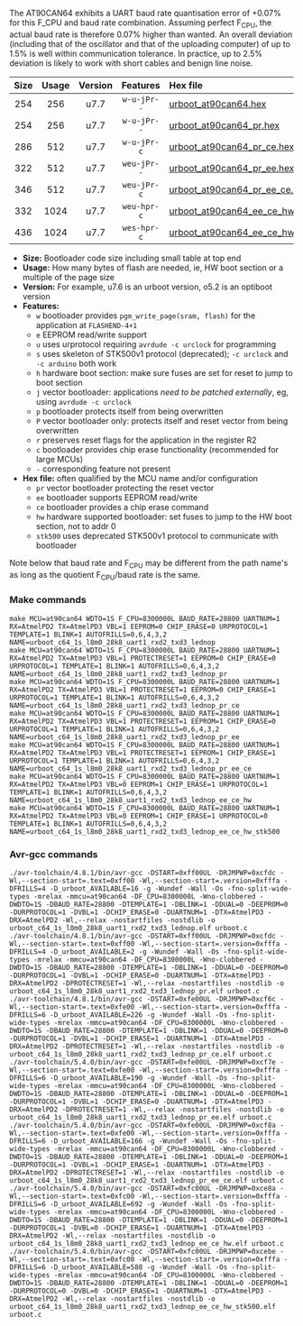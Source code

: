 The AT90CAN64 exhibits a UART baud rate quantisation error of +0.07% for this F_CPU and baud rate combination. Assuming perfect F<sub>CPU</sub>, the actual baud rate is therefore 0.07% higher than wanted. An overall deviation (including that of the oscillator and that of the uploading computer) of up to 1.5% is well within communication tolerance. In practice, up to 2.5% deviation is likely to work with short cables and benign line noise.

|Size|Usage|Version|Features|Hex file|
|:-:|:-:|:-:|:-:|:--|
|254|256|u7.7|`w-u-jPr--`|[urboot_at90can64.hex](https://raw.githubusercontent.com/stefanrueger/urboot.hex/main/cores/megacore/at90can64/watchdog_1_s/internal_oscillator/8300000_hz/28800_baud/uart1_rxd2_txd3/lednop/urboot_at90can64.hex)|
|254|256|u7.7|`w-u-jPr--`|[urboot_at90can64_pr.hex](https://raw.githubusercontent.com/stefanrueger/urboot.hex/main/cores/megacore/at90can64/watchdog_1_s/internal_oscillator/8300000_hz/28800_baud/uart1_rxd2_txd3/lednop/urboot_at90can64_pr.hex)|
|286|512|u7.7|`w-u-jPr-c`|[urboot_at90can64_pr_ce.hex](https://raw.githubusercontent.com/stefanrueger/urboot.hex/main/cores/megacore/at90can64/watchdog_1_s/internal_oscillator/8300000_hz/28800_baud/uart1_rxd2_txd3/lednop/urboot_at90can64_pr_ce.hex)|
|322|512|u7.7|`weu-jPr--`|[urboot_at90can64_pr_ee.hex](https://raw.githubusercontent.com/stefanrueger/urboot.hex/main/cores/megacore/at90can64/watchdog_1_s/internal_oscillator/8300000_hz/28800_baud/uart1_rxd2_txd3/lednop/urboot_at90can64_pr_ee.hex)|
|346|512|u7.7|`weu-jPr-c`|[urboot_at90can64_pr_ee_ce.hex](https://raw.githubusercontent.com/stefanrueger/urboot.hex/main/cores/megacore/at90can64/watchdog_1_s/internal_oscillator/8300000_hz/28800_baud/uart1_rxd2_txd3/lednop/urboot_at90can64_pr_ee_ce.hex)|
|332|1024|u7.7|`weu-hpr-c`|[urboot_at90can64_ee_ce_hw.hex](https://raw.githubusercontent.com/stefanrueger/urboot.hex/main/cores/megacore/at90can64/watchdog_1_s/internal_oscillator/8300000_hz/28800_baud/uart1_rxd2_txd3/lednop/urboot_at90can64_ee_ce_hw.hex)|
|436|1024|u7.7|`wes-hpr-c`|[urboot_at90can64_ee_ce_hw_stk500.hex](https://raw.githubusercontent.com/stefanrueger/urboot.hex/main/cores/megacore/at90can64/watchdog_1_s/internal_oscillator/8300000_hz/28800_baud/uart1_rxd2_txd3/lednop/urboot_at90can64_ee_ce_hw_stk500.hex)|

- **Size:** Bootloader code size including small table at top end
- **Usage:** How many bytes of flash are needed, ie, HW boot section or a multiple of the page size
- **Version:** For example, u7.6 is an urboot version, o5.2 is an optiboot version
- **Features:**
  + `w` bootloader provides `pgm_write_page(sram, flash)` for the application at `FLASHEND-4+1`
  + `e` EEPROM read/write support
  + `u` uses urprotocol requiring `avrdude -c urclock` for programming
  + `s` uses skeleton of STK500v1 protocol (deprecated); `-c urclock` and `-c arduino` both work
  + `h` hardware boot section: make sure fuses are set for reset to jump to boot section
  + `j` vector bootloader: applications *need to be patched externally*, eg, using `avrdude -c urclock`
  + `p` bootloader protects itself from being overwritten
  + `P` vector bootloader only: protects itself and reset vector from being overwritten
  + `r` preserves reset flags for the application in the register R2
  + `c` bootloader provides chip erase functionality (recommended for large MCUs)
  + `-` corresponding feature not present
- **Hex file:** often qualified by the MCU name and/or configuration
  + `pr` vector bootloader protecting the reset vector
  + `ee` bootloader supports EEPROM read/write
  + `ce` bootloader provides a chip erase command
  + `hw` hardware supported bootloader: set fuses to jump to the HW boot section, not to addr 0
  + `stk500` uses deprecated STK500v1 protocol to communicate with bootloader


Note below that baud rate and F<sub>CPU</sub> may be different from the path name's as long as the quotient F<sub>CPU</sub>/baud rate is the same.

### Make commands
```
make MCU=at90can64 WDTO=1S F_CPU=8300000L BAUD_RATE=28800 UARTNUM=1 RX=AtmelPD2 TX=AtmelPD3 VBL=1 EEPROM=0 CHIP_ERASE=0 URPROTOCOL=1 TEMPLATE=1 BLINK=1 AUTOFRILLS=0,6,4,3,2 NAME=urboot_c64_1s_l8m0_28k8_uart1_rxd2_txd3_lednop
make MCU=at90can64 WDTO=1S F_CPU=8300000L BAUD_RATE=28800 UARTNUM=1 RX=AtmelPD2 TX=AtmelPD3 VBL=1 PROTECTRESET=1 EEPROM=0 CHIP_ERASE=0 URPROTOCOL=1 TEMPLATE=1 BLINK=1 AUTOFRILLS=0,6,4,3,2 NAME=urboot_c64_1s_l8m0_28k8_uart1_rxd2_txd3_lednop_pr
make MCU=at90can64 WDTO=1S F_CPU=8300000L BAUD_RATE=28800 UARTNUM=1 RX=AtmelPD2 TX=AtmelPD3 VBL=1 PROTECTRESET=1 EEPROM=0 CHIP_ERASE=1 URPROTOCOL=1 TEMPLATE=1 BLINK=1 AUTOFRILLS=0,6,4,3,2 NAME=urboot_c64_1s_l8m0_28k8_uart1_rxd2_txd3_lednop_pr_ce
make MCU=at90can64 WDTO=1S F_CPU=8300000L BAUD_RATE=28800 UARTNUM=1 RX=AtmelPD2 TX=AtmelPD3 VBL=1 PROTECTRESET=1 EEPROM=1 CHIP_ERASE=0 URPROTOCOL=1 TEMPLATE=1 BLINK=1 AUTOFRILLS=0,6,4,3,2 NAME=urboot_c64_1s_l8m0_28k8_uart1_rxd2_txd3_lednop_pr_ee
make MCU=at90can64 WDTO=1S F_CPU=8300000L BAUD_RATE=28800 UARTNUM=1 RX=AtmelPD2 TX=AtmelPD3 VBL=1 PROTECTRESET=1 EEPROM=1 CHIP_ERASE=1 URPROTOCOL=1 TEMPLATE=1 BLINK=1 AUTOFRILLS=0,6,4,3,2 NAME=urboot_c64_1s_l8m0_28k8_uart1_rxd2_txd3_lednop_pr_ee_ce
make MCU=at90can64 WDTO=1S F_CPU=8300000L BAUD_RATE=28800 UARTNUM=1 RX=AtmelPD2 TX=AtmelPD3 VBL=0 EEPROM=1 CHIP_ERASE=1 URPROTOCOL=1 TEMPLATE=1 BLINK=1 AUTOFRILLS=0,6,4,3,2 NAME=urboot_c64_1s_l8m0_28k8_uart1_rxd2_txd3_lednop_ee_ce_hw
make MCU=at90can64 WDTO=1S F_CPU=8300000L BAUD_RATE=28800 UARTNUM=1 RX=AtmelPD2 TX=AtmelPD3 VBL=0 EEPROM=1 CHIP_ERASE=1 URPROTOCOL=0 TEMPLATE=1 BLINK=1 AUTOFRILLS=0,6,4,3,2 NAME=urboot_c64_1s_l8m0_28k8_uart1_rxd2_txd3_lednop_ee_ce_hw_stk500
```

### Avr-gcc commands
```
./avr-toolchain/4.8.1/bin/avr-gcc -DSTART=0xff00UL -DRJMPWP=0xcfdc -Wl,--section-start=.text=0xff00 -Wl,--section-start=.version=0xfffa -DFRILLS=4 -D_urboot_AVAILABLE=16 -g -Wundef -Wall -Os -fno-split-wide-types -mrelax -mmcu=at90can64 -DF_CPU=8300000L -Wno-clobbered -DWDTO=1S -DBAUD_RATE=28800 -DTEMPLATE=1 -DBLINK=1 -DDUAL=0 -DEEPROM=0 -DURPROTOCOL=1 -DVBL=1 -DCHIP_ERASE=0 -DUARTNUM=1 -DTX=AtmelPD3 -DRX=AtmelPD2 -Wl,--relax -nostartfiles -nostdlib -o urboot_c64_1s_l8m0_28k8_uart1_rxd2_txd3_lednop.elf urboot.c
./avr-toolchain/4.8.1/bin/avr-gcc -DSTART=0xff00UL -DRJMPWP=0xcfdc -Wl,--section-start=.text=0xff00 -Wl,--section-start=.version=0xfffa -DFRILLS=4 -D_urboot_AVAILABLE=2 -g -Wundef -Wall -Os -fno-split-wide-types -mrelax -mmcu=at90can64 -DF_CPU=8300000L -Wno-clobbered -DWDTO=1S -DBAUD_RATE=28800 -DTEMPLATE=1 -DBLINK=1 -DDUAL=0 -DEEPROM=0 -DURPROTOCOL=1 -DVBL=1 -DCHIP_ERASE=0 -DUARTNUM=1 -DTX=AtmelPD3 -DRX=AtmelPD2 -DPROTECTRESET=1 -Wl,--relax -nostartfiles -nostdlib -o urboot_c64_1s_l8m0_28k8_uart1_rxd2_txd3_lednop_pr.elf urboot.c
./avr-toolchain/4.8.1/bin/avr-gcc -DSTART=0xfe00UL -DRJMPWP=0xcf6c -Wl,--section-start=.text=0xfe00 -Wl,--section-start=.version=0xfffa -DFRILLS=6 -D_urboot_AVAILABLE=226 -g -Wundef -Wall -Os -fno-split-wide-types -mrelax -mmcu=at90can64 -DF_CPU=8300000L -Wno-clobbered -DWDTO=1S -DBAUD_RATE=28800 -DTEMPLATE=1 -DBLINK=1 -DDUAL=0 -DEEPROM=0 -DURPROTOCOL=1 -DVBL=1 -DCHIP_ERASE=1 -DUARTNUM=1 -DTX=AtmelPD3 -DRX=AtmelPD2 -DPROTECTRESET=1 -Wl,--relax -nostartfiles -nostdlib -o urboot_c64_1s_l8m0_28k8_uart1_rxd2_txd3_lednop_pr_ce.elf urboot.c
./avr-toolchain/5.4.0/bin/avr-gcc -DSTART=0xfe00UL -DRJMPWP=0xcf7e -Wl,--section-start=.text=0xfe00 -Wl,--section-start=.version=0xfffa -DFRILLS=6 -D_urboot_AVAILABLE=190 -g -Wundef -Wall -Os -fno-split-wide-types -mrelax -mmcu=at90can64 -DF_CPU=8300000L -Wno-clobbered -DWDTO=1S -DBAUD_RATE=28800 -DTEMPLATE=1 -DBLINK=1 -DDUAL=0 -DEEPROM=1 -DURPROTOCOL=1 -DVBL=1 -DCHIP_ERASE=0 -DUARTNUM=1 -DTX=AtmelPD3 -DRX=AtmelPD2 -DPROTECTRESET=1 -Wl,--relax -nostartfiles -nostdlib -o urboot_c64_1s_l8m0_28k8_uart1_rxd2_txd3_lednop_pr_ee.elf urboot.c
./avr-toolchain/5.4.0/bin/avr-gcc -DSTART=0xfe00UL -DRJMPWP=0xcf8a -Wl,--section-start=.text=0xfe00 -Wl,--section-start=.version=0xfffa -DFRILLS=6 -D_urboot_AVAILABLE=166 -g -Wundef -Wall -Os -fno-split-wide-types -mrelax -mmcu=at90can64 -DF_CPU=8300000L -Wno-clobbered -DWDTO=1S -DBAUD_RATE=28800 -DTEMPLATE=1 -DBLINK=1 -DDUAL=0 -DEEPROM=1 -DURPROTOCOL=1 -DVBL=1 -DCHIP_ERASE=1 -DUARTNUM=1 -DTX=AtmelPD3 -DRX=AtmelPD2 -DPROTECTRESET=1 -Wl,--relax -nostartfiles -nostdlib -o urboot_c64_1s_l8m0_28k8_uart1_rxd2_txd3_lednop_pr_ee_ce.elf urboot.c
./avr-toolchain/5.4.0/bin/avr-gcc -DSTART=0xfc00UL -DRJMPWP=0xce8a -Wl,--section-start=.text=0xfc00 -Wl,--section-start=.version=0xfffa -DFRILLS=6 -D_urboot_AVAILABLE=692 -g -Wundef -Wall -Os -fno-split-wide-types -mrelax -mmcu=at90can64 -DF_CPU=8300000L -Wno-clobbered -DWDTO=1S -DBAUD_RATE=28800 -DTEMPLATE=1 -DBLINK=1 -DDUAL=0 -DEEPROM=1 -DURPROTOCOL=1 -DVBL=0 -DCHIP_ERASE=1 -DUARTNUM=1 -DTX=AtmelPD3 -DRX=AtmelPD2 -Wl,--relax -nostartfiles -nostdlib -o urboot_c64_1s_l8m0_28k8_uart1_rxd2_txd3_lednop_ee_ce_hw.elf urboot.c
./avr-toolchain/5.4.0/bin/avr-gcc -DSTART=0xfc00UL -DRJMPWP=0xcebe -Wl,--section-start=.text=0xfc00 -Wl,--section-start=.version=0xfffa -DFRILLS=6 -D_urboot_AVAILABLE=588 -g -Wundef -Wall -Os -fno-split-wide-types -mrelax -mmcu=at90can64 -DF_CPU=8300000L -Wno-clobbered -DWDTO=1S -DBAUD_RATE=28800 -DTEMPLATE=1 -DBLINK=1 -DDUAL=0 -DEEPROM=1 -DURPROTOCOL=0 -DVBL=0 -DCHIP_ERASE=1 -DUARTNUM=1 -DTX=AtmelPD3 -DRX=AtmelPD2 -Wl,--relax -nostartfiles -nostdlib -o urboot_c64_1s_l8m0_28k8_uart1_rxd2_txd3_lednop_ee_ce_hw_stk500.elf urboot.c
```


